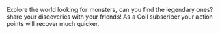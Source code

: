 Explore the world looking for monsters, can you find the legendary ones? share your discoveries with your friends! As a Coil subscriber your action points will recover much quicker.